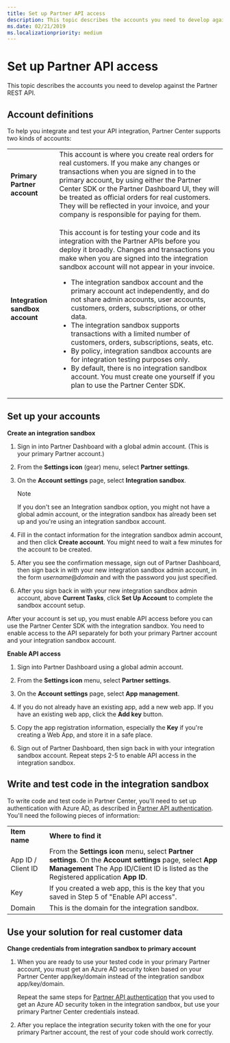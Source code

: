 ```yaml
---
title: Set up Partner API access
description: This topic describes the accounts you need to develop against the Partner REST API, how to create an integration sandbox account, and how to test in the integration sandbox.
ms.date: 02/21/2019
ms.localizationpriority: medium
---
```


# Set up Partner API access

This topic describes the accounts you need to develop against the Partner REST API.

## <span id="supportedAccountTypes"/><span id="supportedaccounttypes"/><span id="SUPPORTEDACCOUNTTYPES"/>Account definitions

To help you integrate and test your API integration, Partner Center supports two kinds of accounts:

<table>
  <tr>
    <td><strong>Primary Partner account</strong></td>
    <td>This account is where you create real orders for real customers. If you make any changes or transactions when you are signed in to the primary account, by using either the Partner Center SDK or the Partner Dashboard UI, they will be treated as official orders for real customers. They will be reflected in your invoice, and your company is responsible for paying for them.</td>
  </tr>
  <tr>
    <td><strong>Integration sandbox account</strong></td>
    <td><p>This account is for testing your code and its integration with the Partner APIs before you deploy it broadly. Changes and transactions you make when you are signed into the integration sandbox account will not appear in your invoice.</p>
      <ul>
        <li>The integration sandbox account and the primary account act independently, and do not share admin accounts, user accounts, customers, orders, subscriptions, or other data.</li>
        <li>The integration sandbox supports transactions with a limited number of customers, orders, subscriptions, seats, etc.</li>
        <li>By policy, integration sandbox accounts are for integration testing purposes only.</li>
        <li>By default, there is no integration sandbox account. You must create one yourself if you plan to use the Partner Center SDK.</li>
      </ul>
    </td>
  </tr>
</table>


## <span id="Set__up_your_accounts"/><span id="set__up_your_accounts"/><span id="SET__UP_YOUR_ACCOUNTS"/>Set up your accounts

**Create an integration sandbox**

1.  Sign in into Partner Dashboard with a global admin account. (This is your primary Partner account.)
2.  From the **Settings icon** (gear) menu, select **Partner settings**.
3.  On the **Account settings** page, select **Integration sandbox**.

    >[!NOTE]
    >If you don't see an Integration sandbox option, you might not have a global admin account, or the integration sandbox has already been set up and you're using an integration sandbox account.

4.  Fill in the contact information for the integration sandbox admin account, and then click **Create account**. You might need to wait a few minutes for the account to be created.

5.  After you see the confirmation message, sign out of Partner Dashboard, then sign back in with your new integration sandbox admin account, in the form *username*@*domain* and with the password you just specified.

6.  After you sign back in with your new integration sandbox admin account, above **Current Tasks**, click **Set Up Account** to complete the sandbox account setup.

After your account is set up, you must enable API access before you can use the Partner Center SDK with the integration sandbox. You need to enable access to the API separately for both your primary Partner account and your integration sandbox account.

**Enable API access**

1.  Sign into Partner Dashboard using a global admin account.

2.  From the **Settings icon** menu, select **Partner settings**.

3.  On the **Account settings** page, select **App management**.

4. If you do not already have an existing app, add a new web app. If you have an existing web app, click the **Add key** button.

5.  Copy the app registration information, especially the **Key** if you're creating a Web App, and store it in a safe place.

6.  Sign out of Partner Dashboard, then sign back in with your integration sandbox account. Repeat steps 2-5 to enable API access in the integration sandbox.


## <span id="writeTestCode"/><span id="writetestcode"/><span id="WRITETESTCODE"/>Write and test code in the integration sandbox

To write code and test code in Partner Center, you'll need to set up authentication with Azure AD, as described in [Partner API authentication](api-authentication.md). You'll need the following pieces of information:

<table>
  <tr>
    <td><strong>Item name</strong></td>
    <td><strong>Where to find it</strong></td>
  </tr>
  <tr>
    <td>App ID / Client ID</td>
    <td>From the <strong>Settings icon</strong> menu, select <strong>Partner settings</strong>. On the <strong>Account settings</strong> page, select <strong>App Management</strong> The App ID/Client ID is listed as the Registered application <strong>App ID</strong>.</td>
  </tr>
  <tr>
    <td>Key</td>
    <td>If you created a web app, this is the key that you saved in Step 5 of &quot;Enable API access&quot;.</td>
  </tr>
  <tr>
    <td>Domain</td>
    <td>This is the domain for the integration sandbox.</td>
  </tr>
</table>


## <span id="runTestedCode"/><span id="runtestedcode"/><span id="RUNTESTEDCODE"/>Use your solution for real customer data

**Change credentials from integration sandbox to primary account**

1.  When you are ready to use your tested code in your primary Partner account, you must get an Azure AD security token based on your Partner Center app/key/domain instead of the integration sandbox app/key/domain.

    Repeat the same steps for [Partner API authentication](api-authentication.md) that you used to get an Azure AD security token in the integration sandbox, but use your primary Partner Center credentials instead.

2.  After you replace the integration security token with the one for your primary Partner account, the rest of your code should work correctly.
  